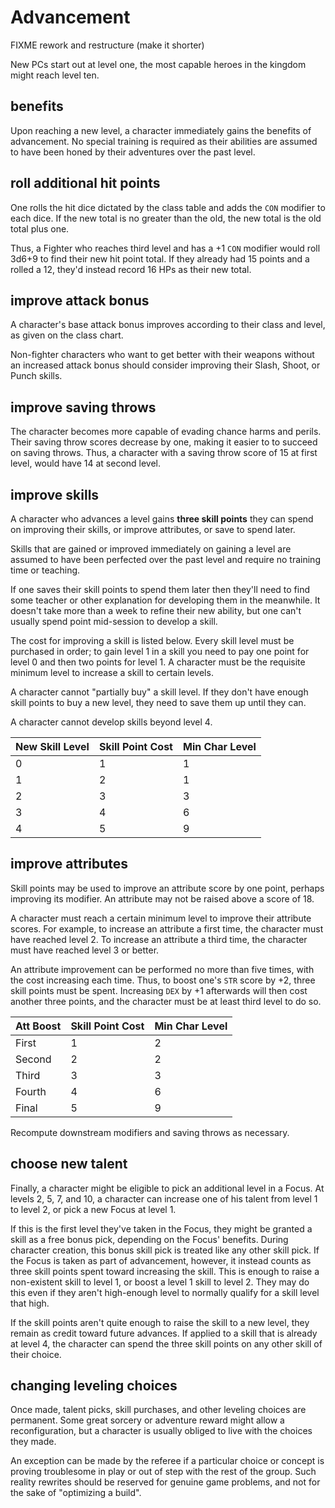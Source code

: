 
# Advancement

FIXME rework and restructure (make it shorter)

New PCs start out at level one, the most capable heroes in the kingdom might reach level ten.


## benefits

Upon reaching a new level, a character immediately gains the benefits of advancement. No special training is required as their abilities are assumed to have been honed by their adventures over the past level.

## roll additional hit points

One rolls the hit dice dictated by the class table and adds the `CON` modifier to each dice. If the new total is no greater than the old, the new total is the old total plus one.

Thus, a Fighter who reaches third level and has a +1 `CON` modifier would roll 3d6+9 to find their new hit point total. If they already had 15 points and a rolled a 12, they'd instead record 16 HPs as their new total.

## improve attack bonus

A character's base attack bonus improves according to their class and level, as given on the class chart.

Non-fighter characters who want to get better with their weapons without an increased attack bonus should consider improving their Slash, Shoot, or Punch skills.

## improve saving throws

The character becomes more capable of evading chance harms and perils. Their saving throw scores decrease by one, making it easier to to succeed on saving throws. Thus, a character with a saving throw score of 15 at first level, would have 14 at second level.

## improve skills

A character who advances a level gains **three skill points** they can spend on improving their skills, or improve attributes, or save to spend later.

Skills that are gained or improved immediately on gaining a level are assumed to have been perfected over the past level and require no training time or teaching.

If one saves their skill points to spend them later then they'll need to find some teacher or other explanation for developing them in the meanwhile. It doesn't take more than a week to refine their new ability, but one can't usually spend point mid-session to develop a skill.

The cost for improving a skill is listed below. Every skill level must be purchased in order; to gain level 1 in a skill you need to pay one point for level 0 and then two points for level 1. A character must be the requisite minimum level to increase a skill to certain levels.

A character cannot "partially buy" a skill level. If they don't have enough skill points to buy a new level, they need to save them up until they can.

A character cannot develop skills beyond level 4.

| New Skill Level | Skill Point Cost | Min Char Level |
|-----------------|------------------|----------------|
| 0               | 1                | 1              |
| 1               | 2                | 1              |
| 2               | 3                | 3              |
| 3               | 4                | 6              |
| 4               | 5                | 9              |

## improve attributes

Skill points may be used to improve an attribute score by one point, perhaps improving its modifier. An attribute may not be raised above a score of 18.

A character must reach a certain minimum level to improve their attribute scores. For example, to increase an attribute a first time, the character must have reached level 2. To increase an attribute a third time, the character must have reached level 3 or better.

An attribute improvement can be performed no more than five times, with the cost increasing each time. Thus, to boost one's `STR` score by +2, three skill points must be spent. Increasing `DEX` by +1 afterwards will then cost another three points, and the character must be at least third level to do so.

| Att Boost | Skill Point Cost | Min Char Level |
|-----------|------------------|----------------|
| First     | 1                | 2              |
| Second    | 2                | 2              |
| Third     | 3                | 3              |
| Fourth    | 4                | 6              |
| Final     | 5                | 9              |

Recompute downstream modifiers and saving throws as necessary.


## choose new talent

Finally, a character might be eligible to pick an additional level in a Focus. At levels 2, 5, 7, and 10, a character can increase one of his talent from level 1 to level 2, or pick a new Focus at level 1.

If this is the first level they've taken in the Focus, they might be granted a skill as a free bonus pick, depending on the Focus' benefits. During character creation, this bonus skill pick is treated like any other skill pick. If the Focus is taken as part of advancement, however, it instead counts as three skill points spent toward increasing the skill. This is enough to raise a non-existent skill to level 1, or boost a level 1 skill to level 2. They may do this even if they aren't high-enough level to normally qualify for a skill level that high.

If the skill points aren't quite enough to raise the skill to a new level, they remain as credit toward future advances. If applied to a skill that is already at level 4, the character can spend the three skill points on any other skill of their choice.


## changing leveling choices

Once made, talent picks, skill purchases, and other leveling choices are permanent. Some great sorcery or adventure reward might allow a reconfiguration, but a character is usually obliged to live with the choices they made.

An exception can be made by the referee if a particular choice or concept is proving troublesome in play or out of step with the rest of the group. Such reality rewrites should be reserved for genuine game problems, and not for the sake of "optimizing a build".


